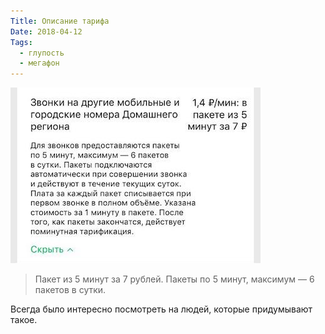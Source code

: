 ```yaml
---
Title: Описание тарифа
Date: 2018-04-12
Tags:
  - глупость
  - мегафон
---
```


![Переходи на Ноль](images/perehodi-na-nol.jpg)

>  Пакет из 5 минут за 7 рублей. Пакеты по 5 минут, максимум — 6 пакетов в сутки.

Всегда было интересно посмотреть на людей, которые придумывают такое.